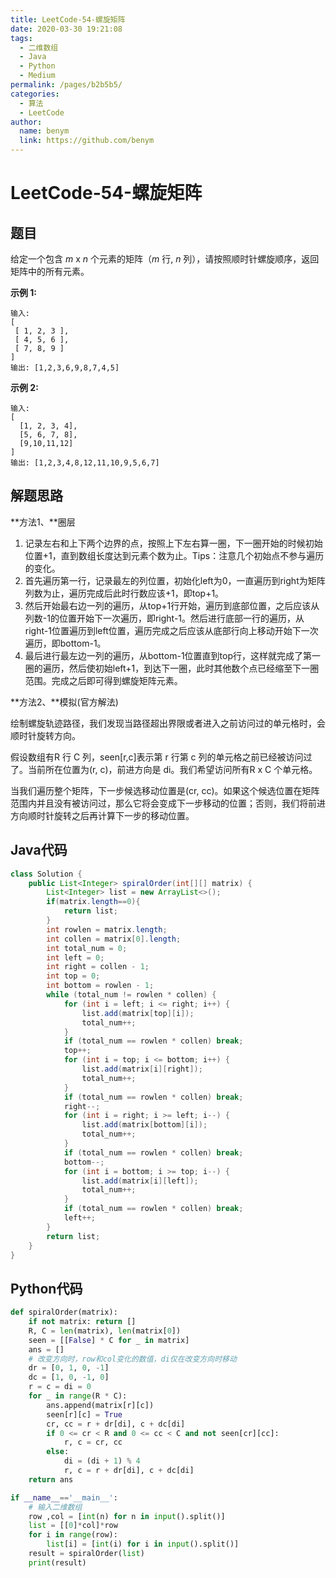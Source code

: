 ```yaml
---
title: LeetCode-54-螺旋矩阵
date: 2020-03-30 19:21:08
tags: 
  - 二维数组
  - Java
  - Python
  - Medium
permalink: /pages/b2b5b5/
categories: 
  - 算法
  - LeetCode
author: 
  name: benym
  link: https://github.com/benym
---
```


# LeetCode-54-螺旋矩阵

## 题目

给定一个包含 *m* x *n* 个元素的矩阵（*m* 行, *n* 列），请按照顺时针螺旋顺序，返回矩阵中的所有元素。

**示例 1:**

```
输入:
[
 [ 1, 2, 3 ],
 [ 4, 5, 6 ],
 [ 7, 8, 9 ]
]
输出: [1,2,3,6,9,8,7,4,5]
```

**示例 2:**

```
输入:
[
  [1, 2, 3, 4],
  [5, 6, 7, 8],
  [9,10,11,12]
]
输出: [1,2,3,4,8,12,11,10,9,5,6,7]
```

## 解题思路

**方法1、**圈层

1. 记录左右和上下两个边界的点，按照上下左右算一圈，下一圈开始的时候初始位置+1，直到数组长度达到元素个数为止。Tips：注意几个初始点不参与遍历的变化。
2. 首先遍历第一行，记录最左的列位置，初始化left为0，一直遍历到right为矩阵列数为止，遍历完成后此时行数应该+1，即top+1。
3. 然后开始最右边一列的遍历，从top+1行开始，遍历到底部位置，之后应该从列数-1的位置开始下一次遍历，即right-1。然后进行底部一行的遍历，从right-1位置遍历到left位置，遍历完成之后应该从底部行向上移动开始下一次遍历，即bottom-1。
4. 最后进行最左边一列的遍历，从bottom-1位置直到top行，这样就完成了第一圈的遍历，然后使初始left+1，到达下一圈，此时其他数个点已经缩至下一圈范围。完成之后即可得到螺旋矩阵元素。

**方法2、**模拟(官方解法)

绘制螺旋轨迹路径，我们发现当路径超出界限或者进入之前访问过的单元格时，会顺时针旋转方向。

假设数组有R 行 C 列，seen[r,c]表示第 r 行第 c 列的单元格之前已经被访问过了。当前所在位置为(r, c)，前进方向是 di。我们希望访问所有R x C 个单元格。

当我们遍历整个矩阵，下一步候选移动位置是(cr, cc)。如果这个候选位置在矩阵范围内并且没有被访问过，那么它将会变成下一步移动的位置；否则，我们将前进方向顺时针旋转之后再计算下一步的移动位置。

## Java代码

```java
class Solution {
    public List<Integer> spiralOrder(int[][] matrix) {
        List<Integer> list = new ArrayList<>();
        if(matrix.length==0){
            return list;
        }
        int rowlen = matrix.length;
        int collen = matrix[0].length;
        int total_num = 0;
        int left = 0;
        int right = collen - 1;
        int top = 0;
        int bottom = rowlen - 1;
        while (total_num != rowlen * collen) {
            for (int i = left; i <= right; i++) {
                list.add(matrix[top][i]);
                total_num++;
            }
            if (total_num == rowlen * collen) break;
            top++;
            for (int i = top; i <= bottom; i++) {
                list.add(matrix[i][right]);
                total_num++;
            }
            if (total_num == rowlen * collen) break;
            right--;
            for (int i = right; i >= left; i--) {
                list.add(matrix[bottom][i]);
                total_num++;
            }
            if (total_num == rowlen * collen) break;
            bottom--;
            for (int i = bottom; i >= top; i--) {
                list.add(matrix[i][left]);
                total_num++;
            }
            if (total_num == rowlen * collen) break;
            left++;
        }
        return list;
    }
}
```

## Python代码

```python
def spiralOrder(matrix):
    if not matrix: return []
    R, C = len(matrix), len(matrix[0])
    seen = [[False] * C for _ in matrix]
    ans = []
    # 改变方向时，row和col变化的数值，di仅在改变方向时移动
    dr = [0, 1, 0, -1]
    dc = [1, 0, -1, 0]
    r = c = di = 0
    for _ in range(R * C):
        ans.append(matrix[r][c])
        seen[r][c] = True
        cr, cc = r + dr[di], c + dc[di]
        if 0 <= cr < R and 0 <= cc < C and not seen[cr][cc]:
            r, c = cr, cc
        else:
            di = (di + 1) % 4
            r, c = r + dr[di], c + dc[di]
    return ans

if __name__=='__main__':
    # 输入二维数组
    row ,col = [int(n) for n in input().split()]
    list = [[0]*col]*row
    for i in range(row):
        list[i] = [int(i) for i in input().split()]
    result = spiralOrder(list)
    print(result)
```

